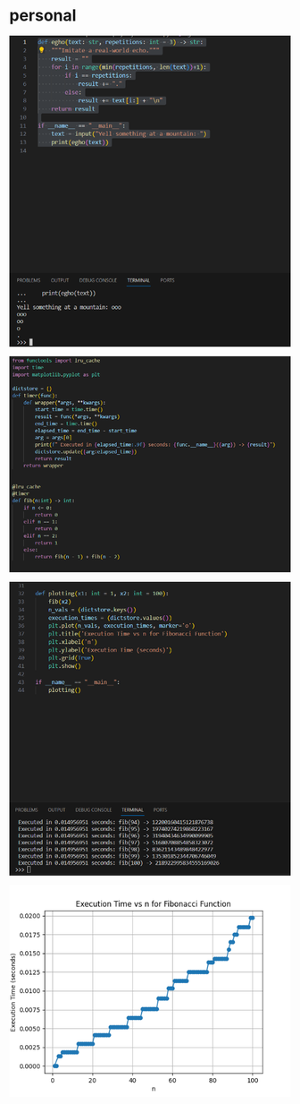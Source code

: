 # personal

![Part 1](https://github.com/DylanCrooks/personal/blob/main/Pasted%20image%2020240128143658.png?raw=true)

![Part 2a](https://github.com/DylanCrooks/personal/blob/main/Pasted%20image%2020240128143404.png?raw=true)

![Part 2b](https://github.com/DylanCrooks/personal/blob/main/Pasted%20image%2020240128143545.png?raw=true)

![Graph](https://github.com/DylanCrooks/personal/blob/main/Figure_1.png?raw=true)
